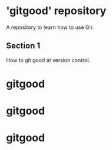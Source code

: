 # 'gitgood' repository

A repository to learn how to use Git.

## Section 1
How to git good at version control.
# gitgood
# gitgood
# gitgood
